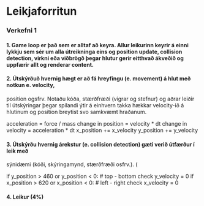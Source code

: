 # Leikjaforritun

### Verkefni 1

#### 1. Game loop er það sem er alltaf að keyra. Allur leikurinn keyrir á einni lykkju sem sér um alla útreikninga eins og position update, collision detection, virkni eða viðbrögð þegar hlutur gerir eitthvað ákveðið og uppfærir allt og renderar content.

#### 2. Útskýrðuð hvernig hægt er að fá hreyfingu (e. movement) á hlut með notkun e. velocity,
position ogsfrv. Notaðu kóða, stærðfræði (vigrar og stefnur) og aðrar leiðir til
útskýringar
þegar spilandi ýtir á einhvern takka hækkar velocity-ið á hlutinum og position breytist svo samkvæmt hraðanum.

acceleration = force / mass
change in position = velocity * dt
change in velocity = acceleration * dt
x_position += x_velocity
y_position += y_velocity

#### 3. Útskýrðu hvernig árekstur (e. collision detection) gæti verið útfærður í leik með
sýnidæmi (kóði, skýringamynd, stærðfræði osfrv.). (

if y_position > 460 or y_position < 0:  # top - bottom check
        y_velocity = 0
    if x_position > 620 or x_position < 0:  # left - right check
        x_velocity = 0

#### 4. Leikur (4%)
